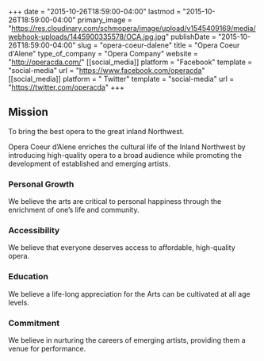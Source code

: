 +++
date = "2015-10-26T18:59:00-04:00"
lastmod = "2015-10-26T18:59:00-04:00"
primary_image = "https://res.cloudinary.com/schmopera/image/upload/v1545409169/media/webhook-uploads/1445900335578/OCA.jpg.jpg"
publishDate = "2015-10-26T18:59:00-04:00"
slug = "opera-coeur-dalene"
title = "Opera Coeur d&#039;Alene"
type_of_company = "Opera Company"
website = "http://operacda.com/"
[[social_media]]
platform = "Facebook"
template = "social-media"
url = "https://www.facebook.com/operacda"
[[social_media]]
platform = " Twitter"
template = "social-media"
url = "https://twitter.com/operacda"
+++

## Mission

To bring the best opera to the great inland Northwest.

Opera Coeur d’Alene enriches the cultural life of the Inland Northwest by introducing high-quality opera to a broad audience while promoting the development of established and emerging artists. 

### Personal Growth

We believe the arts are critical to personal happiness through the enrichment of one’s life and community. 

### Accessibility

We believe that everyone deserves access to affordable, high-quality opera. 

### Education

We believe a life-long appreciation for the Arts can be cultivated at all age levels. 

### Commitment

We believe in nurturing the careers of emerging artists, providing them a venue for performance.
